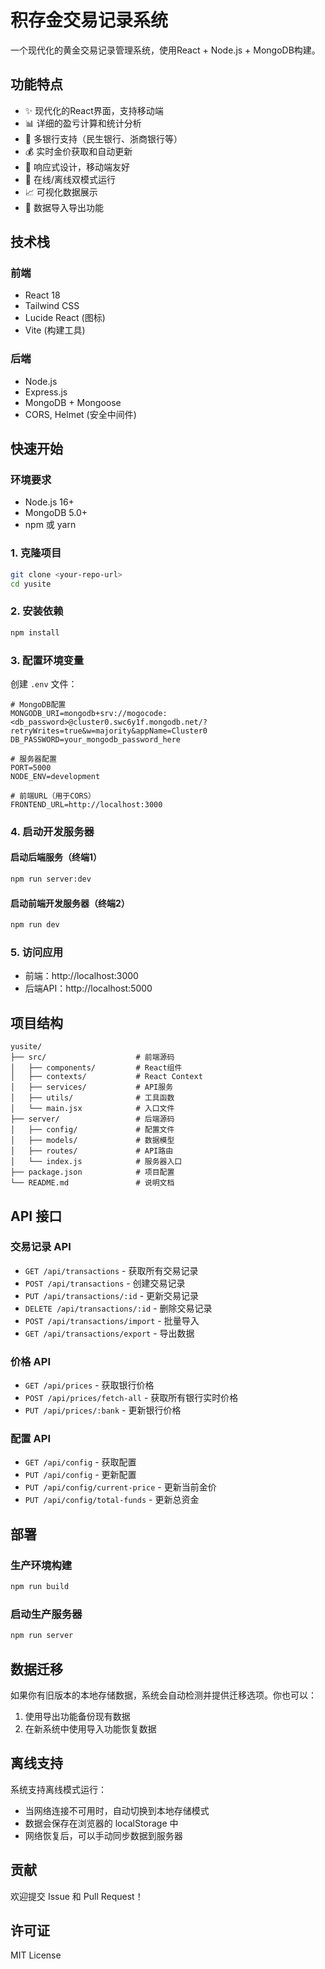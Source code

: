 # 积存金交易记录系统

一个现代化的黄金交易记录管理系统，使用React + Node.js + MongoDB构建。

## 功能特点

- ✨ 现代化的React界面，支持移动端
- 📊 详细的盈亏计算和统计分析
- 🏦 多银行支持（民生银行、浙商银行等）
- 💰 实时金价获取和自动更新
- 📱 响应式设计，移动端友好
- 🔄 在线/离线双模式运行
- 📈 可视化数据展示
- 💾 数据导入导出功能

## 技术栈

### 前端
- React 18
- Tailwind CSS
- Lucide React (图标)
- Vite (构建工具)

### 后端
- Node.js
- Express.js
- MongoDB + Mongoose
- CORS, Helmet (安全中间件)

## 快速开始

### 环境要求
- Node.js 16+
- MongoDB 5.0+
- npm 或 yarn

### 1. 克隆项目
```bash
git clone <your-repo-url>
cd yusite
```

### 2. 安装依赖
```bash
npm install
```

### 3. 配置环境变量
创建 `.env` 文件：
```env
# MongoDB配置
MONGODB_URI=mongodb+srv://mogocode:<db_password>@cluster0.swc6y1f.mongodb.net/?retryWrites=true&w=majority&appName=Cluster0
DB_PASSWORD=your_mongodb_password_here

# 服务器配置
PORT=5000
NODE_ENV=development

# 前端URL（用于CORS）
FRONTEND_URL=http://localhost:3000
```

### 4. 启动开发服务器

#### 启动后端服务（终端1）
```bash
npm run server:dev
```

#### 启动前端开发服务器（终端2）
```bash
npm run dev
```

### 5. 访问应用
- 前端：http://localhost:3000
- 后端API：http://localhost:5000

## 项目结构

```
yusite/
├── src/                    # 前端源码
│   ├── components/         # React组件
│   ├── contexts/           # React Context
│   ├── services/           # API服务
│   ├── utils/              # 工具函数
│   └── main.jsx            # 入口文件
├── server/                 # 后端源码
│   ├── config/             # 配置文件
│   ├── models/             # 数据模型
│   ├── routes/             # API路由
│   └── index.js            # 服务器入口
├── package.json            # 项目配置
└── README.md               # 说明文档
```

## API 接口

### 交易记录 API
- `GET /api/transactions` - 获取所有交易记录
- `POST /api/transactions` - 创建交易记录
- `PUT /api/transactions/:id` - 更新交易记录
- `DELETE /api/transactions/:id` - 删除交易记录
- `POST /api/transactions/import` - 批量导入
- `GET /api/transactions/export` - 导出数据

### 价格 API
- `GET /api/prices` - 获取银行价格
- `POST /api/prices/fetch-all` - 获取所有银行实时价格
- `PUT /api/prices/:bank` - 更新银行价格

### 配置 API
- `GET /api/config` - 获取配置
- `PUT /api/config` - 更新配置
- `PUT /api/config/current-price` - 更新当前金价
- `PUT /api/config/total-funds` - 更新总资金

## 部署

### 生产环境构建
```bash
npm run build
```

### 启动生产服务器
```bash
npm run server
```

## 数据迁移

如果你有旧版本的本地存储数据，系统会自动检测并提供迁移选项。你也可以：

1. 使用导出功能备份现有数据
2. 在新系统中使用导入功能恢复数据

## 离线支持

系统支持离线模式运行：
- 当网络连接不可用时，自动切换到本地存储模式
- 数据会保存在浏览器的 localStorage 中
- 网络恢复后，可以手动同步数据到服务器

## 贡献

欢迎提交 Issue 和 Pull Request！

## 许可证

MIT License